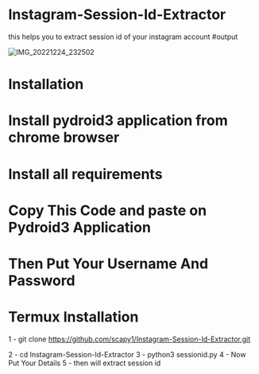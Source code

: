 # Instagram-Session-Id-Extractor
this helps you to extract session id of your instagram account 
#output

![IMG_20221224_232502](https://user-images.githubusercontent.com/121354798/209700141-13b95d9f-e7aa-4d91-b17d-8652d3116926.jpg)


# Installation 

# Install pydroid3 application from chrome browser
# Install all requirements
# Copy This Code and paste on Pydroid3 Application
# Then Put Your Username And Password






# Termux Installation
1 - git clone https://github.com/scapy1/Instagram-Session-Id-Extractor.git

2 - cd Instagram-Session-Id-Extractor 
3 - python3 sessionid.py
4 - Now Put Your Details 
5 - then will extract session id 
